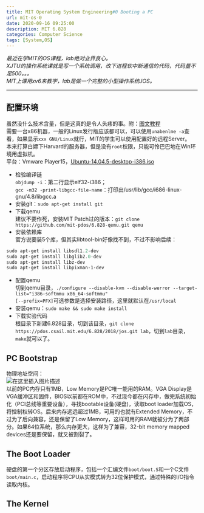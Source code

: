 ```yaml
---
title: MIT Operating System Engineering#0 Booting a PC
url: mit-os-0
date: 2020-09-16 09:25:00
description: MIT 6.828
categories: Computer Science
tags: [System,OS]
---
```


*最近在学MIT的OS课程，lab绝对业界良心。  
XJTU的操作系统课就是写一个系统调用，改下进程软中断通信的代码，代码量不足500。。。  
MIT上课用xv6来教学，lab是做一个完整的小型操作系统JOS。*

---
## 配置环境
虽然没什么技术含量，但是这真的是令人头疼的事。附：[图文教程](https://blog.csdn.net/eye_water/article/details/80638463)  
需要一台x86机器，一般的Linux发行版应该都可以，可以使用`unabenlme -a`查看，如果显示`xxx GNU/Linux`就行，MIT的学生可以使用配置好的远程Server。  
本来打算白嫖下Harvard的服务器，但是没有`root`权限，只能可怜巴巴地在Win环境用虚拟机。  
平台：Vmware Player15，[Ubuntu-14.04.5-desktop-i386.iso](http://old-releases.ubuntu.com/releases/14.04.5/)

 - 检验编译链  
 `objdump -i`：第二行显示elf32-i386；  
 `gcc -m32 -print-libgcc-file-name`：打印出/usr/lib/gcc/i686-linux-gnu/4.8/libgcc.a
 - 安装git：`sudo apt-get install git`
 - 下载qemu  
 建议不要作死，安装MIT Patch过的版本：`git clone https://github.com/mit-pdos/6.828-qemu.git qemu`
 - 安装依赖库  
 官方说要装5个库，但其实libtool-bin好像找不到，不过不影响后续：
```powershell
sudo apt-get install libsdl1.2-dev
sudo apt-get install libglib2.0-dev
sudo apt-get install libz-dev
sudo apt-get install libpixman-1-dev
```
 - 配置qemu  
 切到qemu目录，`./configure --disable-kvm --disable-werror --target-list="i386-softmmu x86_64-softmmu"`  
 `[--prefix=PFX]`可选参数是选择安装路径，这里就默认在`/usr/local`
 - 安装qemu：`sudo make && sudo make install`
 - 下载实验代码  
 根目录下新建6.828目录，切到该目录，`git clone https://pdos.csail.mit.edu/6.828/2018/jos.git lab`，切到`lab`目录，`make`就可以了。

## PC Bootstrap
物理地址空间：  
![在这里插入图片描述](https://img-blog.csdnimg.cn/20200523082913317.png)  
以前的PC内存只有1MB，Low Memory是PC唯一能用的RAM。VGA Display是VGA缓冲区和固件，BIOS以前都在ROM中，不过现今都在闪存中，做完系统初始化（PCI总线等重要设备），寻找bootable设备(硬盘)，读取boot loader加载OS，将控制权转OS。后来内存远远超过1MB，可用的也就有Extended Memory，不过为了后向兼容，还是保留了Low Memory，这样可用的RAM就被分为了两部分。如果64位系统，那么内存更大，这样为了兼容，32-bit memory mapped devices还是要保留，就又被割裂了。

## The Boot Loader
硬盘的第一个分区存放启动程序，包括一个汇编文件`boot/boot.S`和一个C文件`boot/main.c`，启动程序将CPU从实模式转为32位保护模式，通过特殊的I/O指令读取内核。

## The Kernel